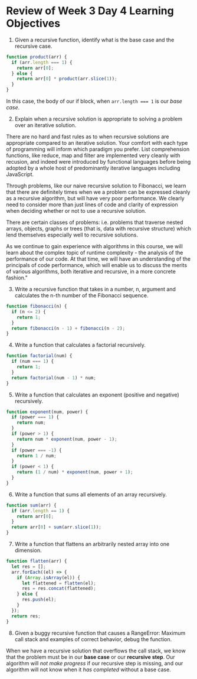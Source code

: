 # Review of Week 3 Day 4 Learning Objectives

1. Given a recursive function, identify what is the base case and the recursive case.

```js
function product(arr) {
  if (arr.length === 1) {
    return arr[0];
  } else {
    return arr[0] * product(arr.slice(1));
  }
}
```

In this case, the body of our if block, when `arr.length === 1` is our _base case_.

2. Explain when a recursive solution is appropriate to solving a problem over an iterative solution.

There are no hard and fast rules as to when recursive solutions are appropriate compared to an iterative solution. Your comfort with each type of programming will inform which paradigm you prefer.
List comprehension functions, like reduce, map and filter are implemented very cleanly with recusion, and indeed were introduced by functional languages before being adopted by a whole host of predominantly iterative languages including JavaScript.

Through problems, like our naive recursive solution to Fibonacci, we learn that there are definitely times when we a problem can be expressed cleanly as a recursive algorithm, but will have very poor performance. We clearly need to consider more than just lines of code and clarity of expression when deciding whether or not to use a recursive solution.

There are certain classes of problems: i.e. problems that traverse nested arrays, objects, graphs or trees (that is, data with recursive structure) which lend themselves especially well to recursive solutions.

As we continue to gain experience with algorithms in this course, we will learn about the complex topic of runtime complexity - the analysis of the performance of our code. At that time, we will have an understanding of the principals of code performance, which will enable us to discuss the merits of various algorithms, both iterative and recursive, in a more concrete fashion."

3. Write a recursive function that takes in a number, n, argument and calculates the n-th number of the Fibonacci sequence.

```js
function fibonacci(n) {
  if (n <= 2) {
    return 1;
  }
  return fibonacci(n - 1) + fibonacci(n - 2);
}
```

4. Write a function that calculates a factorial recursively.

```js
function factorial(num) {
  if (num === 1) {
    return 1;
  }
  return factorial(num - 1) * num;
}
```

5. Write a function that calculates an exponent (positive and negative) recursively.

```js
function exponent(num, power) {
  if (power === 1) {
    return num;
  }
  if (power > 1) {
    return num * exponent(num, power - 1);
  }
  if (power === -1) {
    return 1 / num;
  }
  if (power < 1) {
    return (1 / num) * exponent(num, power + 1);
  }
}
```

6. Write a function that sums all elements of an array recursively.

```js
function sum(arr) {
  if (arr.length == 1) {
    return arr[0];
  }
  return arr[0] + sum(arr.slice(1));
}
```

7. Write a function that flattens an arbitrarily nested array into one dimension.

```js
function flatten(arr) {
  let res = [];
  arr.forEach((el) => {
    if (Array.isArray(el)) {
      let flattened = flatten(el);
      res = res.concat(flattened);
    } else {
      res.push(el);
    }
  });
  return res;
}
```

8. Given a buggy recursive function that causes a RangeError: Maximum call stack and examples of correct behavior, debug the function.

When we have a recursive solution that overflows the call stack, we know that the problem must be in our **base case** or our **recursive step**. Our algorithm will _not make progress_ if our recursive step is missing, and our algorithm will not know when it _has completed_ without a base case.
